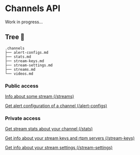 # Channels API

Work in progress...

## Tree 🌲

```less
.channels
├── alert-configs.md
├── stats.md
├── stream-keys.md
├── stream-settings.md
├── streams.md
└── videos.md
```

### Public access

[Info about some stream (/streams)](./channels/streams.md)

[Get alert configuration of a channel (/alert-configs)](./channels/alert-configs.md)

### Private access

[Get stream stats about your channel (/stats)](./channels/stats.md)

[Get info about your stream keys and rtpm servers (/stream-keys)](./channels/stream-keys.md)

[Get info about your stream settings (/stream-settings)](./channels/stream-settings.md)

